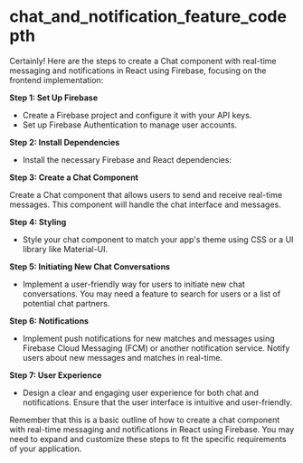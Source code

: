 # chat_and_notification_feature_codepth
Certainly! Here are the steps to create a Chat component with real-time messaging and notifications in React using Firebase, focusing on the frontend implementation:

**Step 1: Set Up Firebase**
- Create a Firebase project and configure it with your API keys.
- Set up Firebase Authentication to manage user accounts.

**Step 2: Install Dependencies**
- Install the necessary Firebase and React dependencies:



**Step 3: Create a Chat Component**

Create a Chat component that allows users to send and receive real-time messages. This component will handle the chat interface and messages.


**Step 4: Styling**
- Style your chat component to match your app's theme using CSS or a UI library like Material-UI.

**Step 5: Initiating New Chat Conversations**
- Implement a user-friendly way for users to initiate new chat conversations. You may need a feature to search for users or a list of potential chat partners.

**Step 6: Notifications**
- Implement push notifications for new matches and messages using Firebase Cloud Messaging (FCM) or another notification service. Notify users about new messages and matches in real-time.

**Step 7: User Experience**
- Design a clear and engaging user experience for both chat and notifications. Ensure that the user interface is intuitive and user-friendly.

Remember that this is a basic outline of how to create a chat component with real-time messaging and notifications in React using Firebase. You may need to expand and customize these steps to fit the specific requirements of your application.
